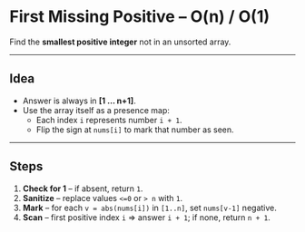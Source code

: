 # First Missing Positive – O(n) / O(1)

Find the **smallest positive integer** not in an unsorted array.

---

## Idea
* Answer is always in **[1 … n+1]**.
* Use the array itself as a presence map:
  * Each index `i` represents number `i + 1`.
  * Flip the sign at `nums[i]` to mark that number as seen.

---

## Steps
1. **Check for 1** – if absent, return `1`.
2. **Sanitize** – replace values `<=0` or `> n` with `1`.
3. **Mark** – for each `v = abs(nums[i])` in `[1..n]`, set `nums[v-1]` negative.
4. **Scan** – first positive index `i` ⇒ answer `i + 1`; if none, return `n + 1`.
